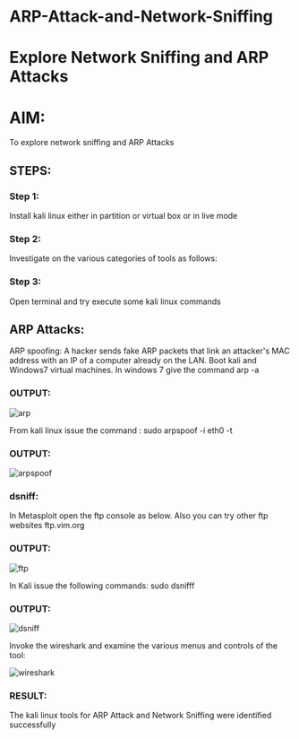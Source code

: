# ARP-Attack-and-Network-Sniffing
# Explore Network Sniffing and ARP Attacks

# AIM:

To explore network sniffing and ARP Attacks

## STEPS:

### Step 1:

Install kali linux either in partition or virtual box or in live mode

### Step 2:

Investigate on the various categories of tools as follows:


### Step 3:
Open terminal and try execute some kali linux commands

## ARP Attacks:  
ARP spoofing: A hacker sends fake ARP packets that link an attacker's MAC address with an IP of a computer already on the LAN. 
Boot kali and Windows7 virtual machines.
In windows 7 give the command arp -a
### OUTPUT:
![arp](/image/arp-a.png)

From kali linux issue the command :
sudo arpspoof -i eth0 -t <target system> <gateway>


### OUTPUT:

![arpspoof](/image/arpspoof.png)
###  dsniff:

In Metasploit open the ftp console as below. Also you can try other ftp websites ftp.vim.org
### OUTPUT:

![ftp](/image/ftp.png)


In Kali issue the following commands:
sudo dsnifff
### OUTPUT:

![dsniff](/image/dsniff.png)

Invoke the wireshark and examine the various menus  and controls of the tool:

![wireshark](/image/wireshark.png)
### RESULT:
The kali linux tools for ARP Attack and Network Sniffing were identified successfully
